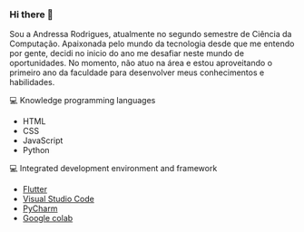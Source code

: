 ### Hi there 👋

Sou a Andressa Rodrigues, atualmente no segundo semestre de Ciência da Computação.
Apaixonada pelo mundo da tecnologia desde que me entendo por gente, decidi no inicio do ano me desafiar neste mundo de oportunidades. No momento, não atuo na área e estou aproveitando o primeiro ano da faculdade para desenvolver meus conhecimentos e habilidades.

 💻 Knowledge programming languages
- HTML
- CSS
- JavaScript
- Python
 
💻  Integrated development environment and framework 
- <a href="https://flet.dev/">Flutter<a/>
- <a href="https://code.visualstudio.com">Visual Studio Code<a/>
- <a href="https://www.jetbrains.com/pycharm/">PyCharm<a/>
- <a href="https://colab.google/"> Google colab <a/>
